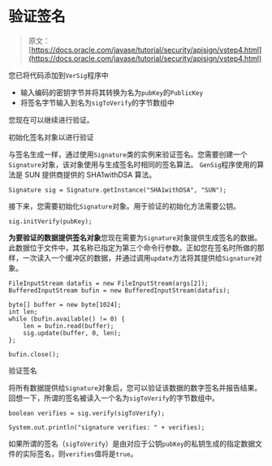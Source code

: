 # 验证签名

> 原文： [https://docs.oracle.com/javase/tutorial/security/apisign/vstep4.html](https://docs.oracle.com/javase/tutorial/security/apisign/vstep4.html)

您已将代码添加到`VerSig`程序中

*   输入编码的密钥字节并将其转换为名为`pubKey`的`PublicKey`
*   将签名字节输入到名为`sigToVerify`的字节数组中

您现在可以继续进行验证。

初始化签名对象以进行验证

与签名生成一样，通过使用`Signature`类的实例来验证签名。您需要创建一个`Signature`对象，该对象使用与生成签名时相同的签名算法。 `GenSig`程序使用的算法是 SUN 提供商提供的 SHA1withDSA 算法。

```
Signature sig = Signature.getInstance("SHA1withDSA", "SUN");

```

接下来，您需要初始化`Signature`对象。用于验证的初始化方法需要公钥。

```
sig.initVerify(pubKey);

```

**为要验证的数据提供签名对象**您现在需要为`Signature`对象提供生成签名的数据。此数据位于文件中，其名称已指定为第三个命令行参数。正如您在签名时所做的那样，一次读入一个缓冲区的数据，并通过调用`update`方法将其提供给`Signature`对象。

```
FileInputStream datafis = new FileInputStream(args[2]);
BufferedInputStream bufin = new BufferedInputStream(datafis);

byte[] buffer = new byte[1024];
int len;
while (bufin.available() != 0) {
    len = bufin.read(buffer);
    sig.update(buffer, 0, len);
};

bufin.close();

```

验证签名

将所有数据提供给`Signature`对象后，您可以验证该数据的数字签名并报告结果。回想一下，所谓的签名被读入一个名为`sigToVerify`的字节数组中。

```
boolean verifies = sig.verify(sigToVerify);

System.out.println("signature verifies: " + verifies);

```

如果所谓的签名（`sigToVerify`）是由对应于公钥`pubKey`的私钥生成的指定数据文件的实际签名，则`verifies`值将是`true`。